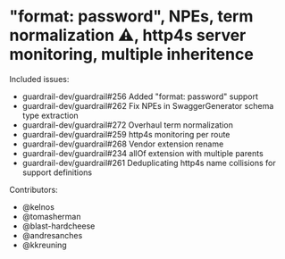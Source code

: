 "format: password", NPEs, term normalization :warning:, http4s server monitoring, multiple inheritence
====

Included issues:
- guardrail-dev/guardrail#256 Added "format: password" support
- guardrail-dev/guardrail#262 Fix NPEs in SwaggerGenerator schema type extraction
- guardrail-dev/guardrail#272 Overhaul term normalization
- guardrail-dev/guardrail#259 http4s monitoring per route
- guardrail-dev/guardrail#268 Vendor extension rename
- guardrail-dev/guardrail#234 allOf extension with multiple parents
- guardrail-dev/guardrail#261 Deduplicating http4s name collisions for support definitions

Contributors:
- @kelnos
- @tomasherman
- @blast-hardcheese
- @andresanches
- @kkreuning
